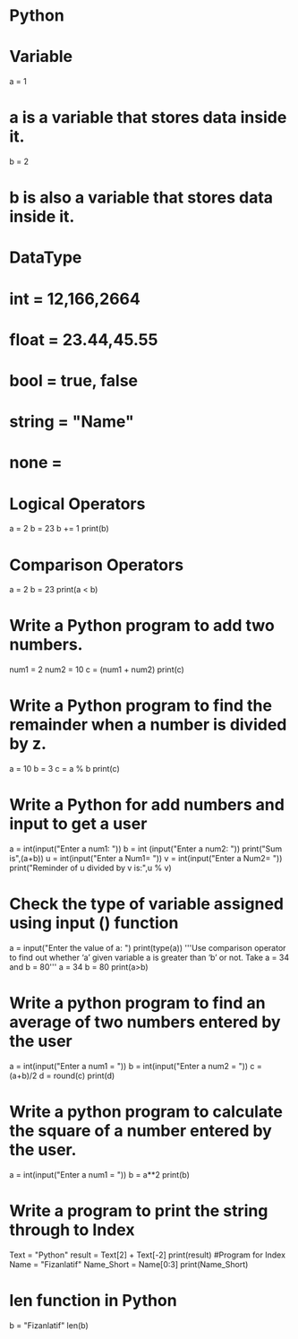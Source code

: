 # Python
# Variable
a = 1
# a is a variable that stores data inside it.
b = 2
# b is also a variable that stores data inside it.
# DataType
#  int = 12,166,2664
#  float = 23.44,45.55
#  bool = true, false
#  string = "Name"
#  none =
# Logical Operators
a = 2
b = 23
b += 1
print(b)
# Comparison Operators
a = 2
b = 23
print(a < b)
# Write a Python program to add two numbers.
num1 = 2
num2 = 10
c = (num1 + num2)
print(c)
# Write a Python program to find the remainder when a number is divided by z.
a = 10
b = 3
c = a % b
print(c)
# Write a Python for add numbers and input to get a user
a = int(input("Enter a num1: "))
b = int (input("Enter a num2: "))
print("Sum is",(a+b))
u = int(input("Enter a Num1= "))
v = int(input("Enter a Num2= "))
print("Reminder of u divided by v is:",u % v)
# Check the type of variable assigned using input () function
a = input("Enter the value of a: ")
print(type(a))
'''Use comparison operator to find out whether ‘a’ given variable a is greater than
‘b’ or not. Take a = 34 and b = 80'''
a = 34
b = 80
print(a>b)
# Write a python program to find an average of two numbers entered by the user
a = int(input("Enter a num1 = "))
b = int(input("Enter a num2 = "))
c = (a+b)/2
d = round(c)
print(d)
# Write a python program to calculate the square of a number entered by the user.
a = int(input("Enter a num1 = "))
b = a**2
print(b)
# Write a program to print the string through to Index
Text = "Python"
result = Text[2] + Text[-2]
print(result)
#Program for Index
Name = "Fizanlatif"
Name_Short = Name[0:3]
print(Name_Short)
# len function in Python
b = "Fizanlatif"
len(b)
